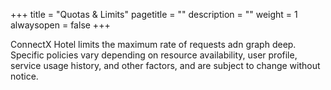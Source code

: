 +++
title = "Quotas & Limits"
pagetitle = ""
description = ""
weight = 1
alwaysopen = false
+++

ConnectX Hotel limits the maximum rate of requests adn graph deep. 
Specific policies vary depending on resource availability, user profile, service usage history, and other factors, and are subject to change without notice.
